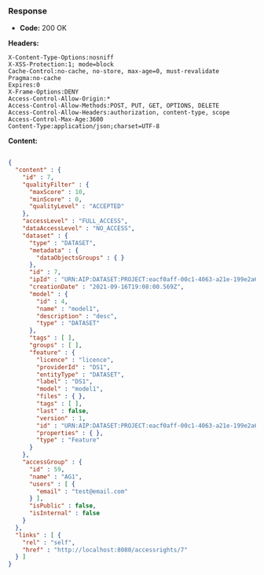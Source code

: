 ### Response

* **Code:** 200 OK

**Headers:**

`X-Content-Type-Options:nosniff`  
`X-XSS-Protection:1; mode=block`  
`Cache-Control:no-cache, no-store, max-age=0, must-revalidate`  
`Pragma:no-cache`  
`Expires:0`  
`X-Frame-Options:DENY`  
`Access-Control-Allow-Origin:*`  
`Access-Control-Allow-Methods:POST, PUT, GET, OPTIONS, DELETE`  
`Access-Control-Allow-Headers:authorization, content-type, scope`  
`Access-Control-Max-Age:3600`  
`Content-Type:application/json;charset=UTF-8`  

**Content:**

```json
    
{
  "content" : {
    "id" : 7,
    "qualityFilter" : {
      "maxScore" : 10,
      "minScore" : 0,
      "qualityLevel" : "ACCEPTED"
    },
    "accessLevel" : "FULL_ACCESS",
    "dataAccessLevel" : "NO_ACCESS",
    "dataset" : {
      "type" : "DATASET",
      "metadata" : {
        "dataObjectsGroups" : { }
      },
      "id" : 7,
      "ipId" : "URN:AIP:DATASET:PROJECT:eacf0aff-00c1-4063-a21e-199e2a6180cb:V1",
      "creationDate" : "2021-09-16T19:08:00.569Z",
      "model" : {
        "id" : 4,
        "name" : "model1",
        "description" : "desc",
        "type" : "DATASET"
      },
      "tags" : [ ],
      "groups" : [ ],
      "feature" : {
        "licence" : "licence",
        "providerId" : "DS1",
        "entityType" : "DATASET",
        "label" : "DS1",
        "model" : "model1",
        "files" : { },
        "tags" : [ ],
        "last" : false,
        "version" : 1,
        "id" : "URN:AIP:DATASET:PROJECT:eacf0aff-00c1-4063-a21e-199e2a6180cb:V1",
        "properties" : { },
        "type" : "Feature"
      }
    },
    "accessGroup" : {
      "id" : 59,
      "name" : "AG1",
      "users" : [ {
        "email" : "test@email.com"
      } ],
      "isPublic" : false,
      "isInternal" : false
    }
  },
  "links" : [ {
    "rel" : "self",
    "href" : "http://localhost:8080/accessrights/7"
  } ]
}
```
